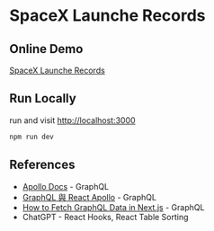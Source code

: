 # SpaceX Launche Records

## Online Demo

[SpaceX Launche Records](https://mediatek-frontend.vercel.app/)

## Run Locally

run and visit [http://localhost:3000](http://localhost:3000)

```bash
npm run dev
```

## References

- [Apollo Docs](https://www.apollographql.com/docs/react/data/queries) - GraphQL
- [GraphQL 與 React Apollo](https://hackmd.io/@DpeZKxzJQCO2gwA98qj25w/By_dQ3nj8) - GraphQL
- [How to Fetch GraphQL Data in Next.js](https://hygraph.com/blog/nextjs-graphql) - GraphQL
- ChatGPT - React Hooks, React Table Sorting


